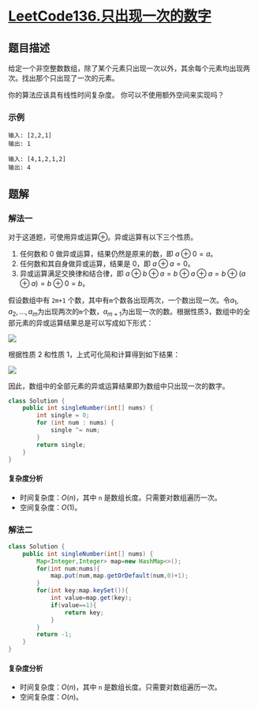 # [LeetCode136.只出现一次的数字](https://leetcode-cn.com/problems/single-number/)
## 题目描述
给定一个非空整数数组，除了某个元素只出现一次以外，其余每个元素均出现两次。找出那个只出现了一次的元素。

你的算法应该具有线性时间复杂度。 你可以不使用额外空间来实现吗？

### 示例
```
输入: [2,2,1]
输出: 1
```
```
输入: [4,1,2,1,2]
输出: 4
```
## 题解
### 解法一
对于这道题，可使用异或运算$⊕$。异或运算有以下三个性质。
1. 任何数和 0 做异或运算，结果仍然是原来的数，即 $a⊕0=a$。
2. 任何数和其自身做异或运算，结果是 0，即 $a⊕a=0$。
3. 异或运算满足交换律和结合律，即 $a⊕b⊕a=b⊕a⊕a=b⊕(a⊕a)=b⊕0=b$。

假设数组中有 `2m+1` 个数，其中有`m`个数各出现两次，一个数出现一次。令$a_{1}, a_{2}, \ldots, a_{m}$为出现两次的`m`个数，$a_{m+1}$为出现一次的数。根据性质3，数组中的全部元素的异或运算结果总是可以写成如下形式：

![](https://picgp.oss-cn-beijing.aliyuncs.com/img/20200730192513.png)

根据性质 2 和性质 1，上式可化简和计算得到如下结果：

![](https://picgp.oss-cn-beijing.aliyuncs.com/img/20200730192531.png)

因此，数组中的全部元素的异或运算结果即为数组中只出现一次的数字。

```java
class Solution {
    public int singleNumber(int[] nums) {
        int single = 0;
        for (int num : nums) {
            single ^= num;
        }
        return single;
    }
}
```
#### 复杂度分析
- 时间复杂度：$O(n)$，其中 `n` 是数组长度。只需要对数组遍历一次。
- 空间复杂度：$O(1)$。

### 解法二
```java
class Solution {
    public int singleNumber(int[] nums) {
        Map<Integer,Integer> map=new HashMap<>();
        for(int num:nums){
            map.put(num,map.getOrDefault(num,0)+1);
        }
        for(int key:map.keySet()){
            int value=map.get(key);
            if(value==1){
                return key;
            }
        }
        return -1;
    }
}
```
#### 复杂度分析
- 时间复杂度：$O(n)$，其中 `n` 是数组长度。只需要对数组遍历一次。
- 空间复杂度：$O(n)$。


